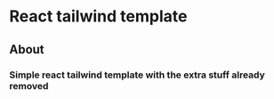 # React tailwind template

## About

### Simple react tailwind template with the extra stuff already removed

